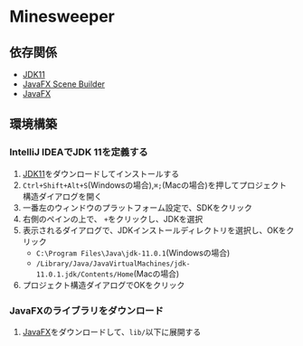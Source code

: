 # Minesweeper

## 依存関係
- [JDK11](https://www.oracle.com/technetwork/java/javase/downloads/jdk11-downloads-5066655.html)
- [JavaFX Scene Builder](https://www.oracle.com/technetwork/java/javase/downloads/javafxscenebuilder-1x-archive-2199384.html)
- [JavaFX](https://gluonhq.com/products/javafx/)

## 環境構築
### IntelliJ IDEAでJDK 11を定義する
1. [JDK11](https://www.oracle.com/technetwork/java/javase/downloads/jdk11-downloads-5066655.html)をダウンロードしてインストールする
2. `Ctrl+Shift+Alt+S`(Windowsの場合),`⌘;`(Macの場合)を押してプロジェクト構造ダイアログを開く
3. 一番左のウィンドウのプラットフォーム設定で、SDKをクリック
4. 右側のペインの上で、 `+`をクリックし、JDKを選択
5. 表示されるダイアログで、JDKインストールディレクトリを選択し、OKをクリック
    - `C:\Program Files\Java\jdk-11.0.1`(Windowsの場合)
    - `/Library/Java/JavaVirtualMachines/jdk-11.0.1.jdk/Contents/Home`(Macの場合)
6. プロジェクト構造ダイアログでOKをクリック
### JavaFXのライブラリをダウンロード
1. [JavaFX](https://gluonhq.com/products/javafx/)をダウンロードして、`lib/`以下に展開する

